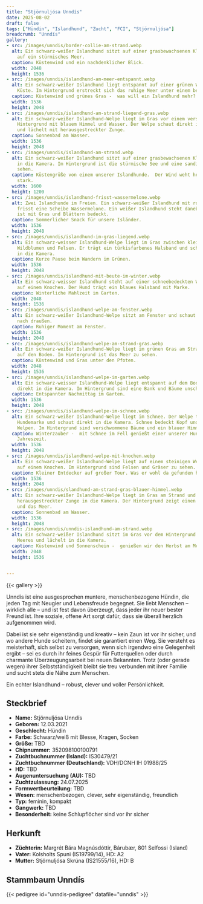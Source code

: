 ```yaml
---
title: "Stjörnuljósa Unndís"
date: 2025-08-02
draft: false
tags: ["Hündin", "Islandhund", "Zucht", "FCI", "Stjörnuljósa"]
breadcrumb: "Unndís"
gallery:
- src: /images/unndis/border-collie-am-strand.webp
  alt: Ein schwarz-weißer Islandhund sitzt auf einer grasbewachsenen Klippe mit Blick
    auf ein stürmisches Meer.
  caption: Küstenwind und ein nachdenklicher Blick.
  width: 2048
  height: 1536
- src: /images/unndis/islandhund-am-meer-entspannt.webp
  alt: Ein schwarz-weißer Islandhund liegt entspannt auf einer grünen Wiese an der
    Küste. Im Hintergrund erstreckt sich das ruhige Meer unter einem bewölkten Himmel.
  caption: Küstenwind und grünes Gras -  was will ein Islandhund mehr?
  width: 1536
  height: 2048
- src: /images/unndis/islandhund-am-strand-liegend-gras.webp
  alt: Ein schwarz-weißer Islandhund-Welpe liegt im Gras vor einem verschwommenen
    Hintergrund mit blauem Himmel und Wasser. Der Welpe schaut direkt in die Kamera
    und lächelt mit herausgestreckter Zunge.
  caption: Sonnenbad am Wasser.
  width: 1536
  height: 2048
- src: /images/unndis/islandhund-am-strand.webp
  alt: Ein schwarz-weißer Islandhund sitzt auf einer grasbewachsenen Klippe und blickt
    in die Kamera. Im Hintergrund ist die stürmische See und eine sandige Küste zu
    sehen.
  caption: Küstengrüße von einem unserer Islandhunde.  Der Wind weht heute ganz schön
    stark.
  width: 1600
  height: 1200
- src: /images/unndis/islandhund-frisst-wassermelone.webp
  alt: Zwei Islandhunde im Freien. Ein schwarz-weißer Islandhund mit rotem Halsband
    frisst eine Scheibe Wassermelone. Ein weißer Islandhund steht daneben. Der Boden
    ist mit Gras und Blättern bedeckt.
  caption: Sommerlicher Snack für unsere Isländer.
  width: 1536
  height: 2048
- src: /images/unndis/islandhund-im-gras-liegend.webp
  alt: Ein schwarz-weisser Islandhund-Welpe liegt im Gras zwischen kleinen, weissen
    Wildblumen und Felsen. Er trägt ein türkisfarbenes Halsband und schaut fröhlich
    in die Kamera.
  caption: Kurze Pause beim Wandern im Grünen.
  width: 1536
  height: 2048
- src: /images/unndis/islandhund-mit-beute-im-winter.webp
  alt: Ein schwarz-weisser Islandhund steht auf einer schneebedeckten Wiese und beisst
    auf einem Knochen. Der Hund trägt ein blaues Halsband mit Marke.
  caption: Winterliche Mahlzeit im Garten.
  width: 2048
  height: 1536
- src: /images/unndis/islandhund-welpe-am-fenster.webp
  alt: Ein schwarz-weißer Islandhund-Welpe sitzt am Fenster und schaut sehnsüchtig
    nach draußen.
  caption: Ruhiger Moment am Fenster.
  width: 1536
  height: 2048
- src: /images/unndis/islandhund-welpe-am-strand-gras.webp
  alt: Ein schwarz-weißer Islandhund-Welpe liegt im grünen Gras am Strand und schaut
    auf den Boden. Im Hintergrund ist das Meer zu sehen.
  caption: Küstenwind und Gras unter den Pfoten.
  width: 2048
  height: 1536
- src: /images/unndis/islandhund-welpe-im-garten.webp
  alt: Ein schwarz-weisser Islandhund-Welpe liegt entspannt auf dem Boden und schaut
    direkt in die Kamera. Im Hintergrund sind eine Bank und Bäume unscharf zu erkennen.
  caption: Entspannter Nachmittag im Garten.
  width: 1536
  height: 2048
- src: /images/unndis/islandhund-welpe-im-schnee.webp
  alt: Ein schwarz-weißer Islandhund-Welpe liegt im Schnee. Der Welpe trägt eine blaue
    Hundemarke und schaut direkt in die Kamera. Schnee bedeckt Kopf und Pfoten des
    Welpen. Im Hintergrund sind verschwommene Bäume und ein blauer Himmel zu sehen.
  caption: Winterzauber -  mit Schnee im Fell genießt einer unserer Hunde die kalte
    Jahreszeit.
  width: 1536
  height: 2048
- src: /images/unndis/islandhund-welpe-mit-knochen.webp
  alt: Ein schwarz-weißer Islandhund-Welpe liegt auf einem steinigen Weg und kaut
    auf einem Knochen. Im Hintergrund sind Felsen und Gräser zu sehen.
  caption: Kleiner Entdecker auf großer Tour. Was er wohl da gefunden hat?
  width: 1536
  height: 2048
- src: /images/unndis/slandhund-am-strand-gras-blauer-himmel.webp
  alt: Ein schwarz-weißer Islandhund-Welpe liegt im Gras am Strand und lächelt mit
    herausgestreckter Zunge in die Kamera. Der Hintergrund zeigt einen blauen Himmel
    und das Meer.
  caption: Sonnenbad am Wasser.
  width: 1536
  height: 2048
- src: /images/unndis/unndis-islandhund-am-strand.webp
  alt: Ein schwarz-weißer Islandhund sitzt im Gras vor dem Hintergrund eines blauen
    Meeres und lächelt in die Kamera.
  caption: Küstenwind und Sonnenschein -  genießen wir den Herbst am Meer.
  width: 2048
  height: 1536


---
```


{{< gallery >}}

Unndís ist eine ausgesprochen muntere, menschenbezogene Hündin, die jeden Tag mit Neugier und Lebensfreude begegnet. Sie liebt Menschen – wirklich alle – und ist fest davon überzeugt, dass jeder ihr neuer bester Freund ist. Ihre soziale, offene Art sorgt dafür, dass sie überall herzlich aufgenommen wird.

Dabei ist sie sehr eigenständig und kreativ – kein Zaun ist vor ihr sicher, und wo andere Hunde scheitern, findet sie garantiert einen Weg. Sie versteht es meisterhaft, sich selbst zu versorgen, wenn sich irgendwo eine Gelegenheit ergibt – sei es durch ihr feines Gespür für Futterquellen oder durch charmante Überzeugungsarbeit bei neuen Bekannten. Trotz (oder gerade wegen) ihrer Selbstständigkeit bleibt sie treu verbunden mit ihrer Familie und sucht stets die Nähe zum Menschen.

Ein echter Islandhund – robust, clever und voller Persönlichkeit.

## Steckbrief

- **Name:** Stjörnuljósa Unndís
- **Geboren:** 12.03.2021
- **Geschlecht:** Hündin
- **Farbe:** Schwarz/weiß mit Blesse, Kragen, Socken
- **Größe:** TBD
- **Chipnummer:** 352098100100791
- **Zuchtbuchnummer (Island):** IS30479/21
- **Zuchtbuchnummer (Deutschland):** VDH/DCNH IH 01988/25
- **HD:** TBD
- **Augenuntersuchung (AU):** TBD
- **Zuchtzulassung:** 24.07.2025
- **Formwertbeurteilung:** TBD
- **Wesen:** menschenbezogen, clever, sehr eigenständig, freundlich
- **Typ:** feminin, kompakt
- **Gangwerk:** TBD
- **Besonderheit:** keine Schlupflöcher sind vor ihr sicher

## Herkunft

- **Züchterin:** Margrét Bára Magnúsdóttir, Bárubær, 801 Selfossi (Island)
- **Vater:** Kolsholts Spuni (IS19799/14), HD: A2
- **Mutter:** Stjörnuljósa Skrúna (IS21555/16), HD: B

## Stammbaum Unndís

{{< pedigree id="unndis-pedigree" datafile="unndis" >}}
